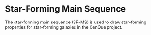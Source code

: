 # Star-Forming Main Sequence

The star-forming main sequence (SF-MS) is used to draw star-forming properties for star-forming galaxies in the CenQue project. 
